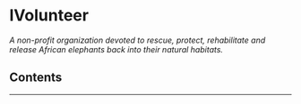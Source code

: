 # IVolunteer #
_A non-profit organization devoted to rescue, protect, rehabilitate and release African elephants back into their natural habitats._

## Contents ##
---